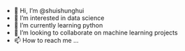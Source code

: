- 👋 Hi, I’m @shuishunghui
- 👀 I’m interested in data science
- 🌱 I’m currently learning python
- 💞️ I’m looking to collaborate on machine learning projects
- 📫 How to reach me ...

<!---
shuishunghui/shuishunghui is a ✨ special ✨ repository because its `README.md` (this file) appears on your GitHub profile.
You can click the Preview link to take a look at your changes.
--->
